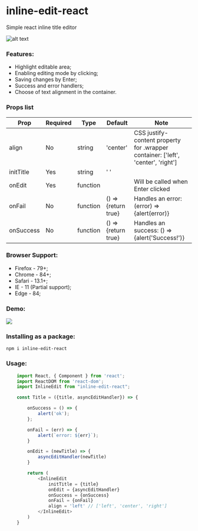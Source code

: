 # inline-edit-react

Simple react inline title editor

![alt text](https://david-dm.org/quetalse/inline-edit-react.svg)

### Features:

- Highlight editable area;
- Enabling editing mode by clicking;
- Saving changes by Enter;
- Success and error handlers;
- Choose of text alignment in the container.

### Props list

Prop | Required | Type | Default | Note 
| --- | --- | --- | --- |--- 
align | No | string | 'center' | CSS justify-content property for .wrapper container: ['left', 'center', 'right']
initTitle | Yes | string | ' ' |  
onEdit | Yes | function |  | Will be called when Enter clicked
onFail | No | function | () => {return true} | Handles an error: (error) => {alert(error)}
onSuccess | No | function | () => {return true} | Handles an success: () => {alert('Success!')}


### Browser Support:

* Firefox - 79+;
* Chrome - 84+;
* Safari - 13.1+;
* IE - 11 (Partial support);
* Edge - 84;

### Demo:

![](inline-edit-react.gif)

### Installing as a package:

`npm i inline-edit-react`

### Usage:

```javascript
    import React, { Component } from 'react';
	import ReactDOM from 'react-dom';
	import InlineEdit from "inline-edit-react";

	const Title = ({title, asyncEditHandler}) => {

		onSuccess = () => {
			alert('ok');
		};

		onFail = (err) => {
			alert(`error: ${err}`);
		}

		onEdit = (newTitle) => {
		    asyncEditHandler(newTitle)
		}

		return (
			<InlineEdit 
				initTitle = {title}
				onEdit = {asyncEditHandler}
				onSuccess = {onSuccess}
				onFail = {onFail}
				align = 'left' // ['left', 'center', 'right']
			</InlineEdit>
		)
	}
```	